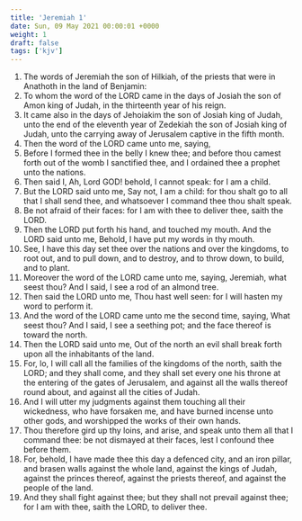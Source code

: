 ```yaml
---
title: 'Jeremiah 1'
date: Sun, 09 May 2021 00:00:01 +0000
weight: 1
draft: false
tags: ['kjv'] 
---
```


1. The words of Jeremiah the son of Hilkiah, of the priests that were in Anathoth in the land of Benjamin:
2. To whom the word of the LORD came in the days of Josiah the son of Amon king of Judah, in the thirteenth year of his reign.
3. It came also in the days of Jehoiakim the son of Josiah king of Judah, unto the end of the eleventh year of Zedekiah the son of Josiah king of Judah, unto the carrying away of Jerusalem captive in the fifth month.
4. Then the word of the LORD came unto me, saying,
5. Before I formed thee in the belly I knew thee; and before thou camest forth out of the womb I sanctified thee, and I ordained thee a prophet unto the nations.
6. Then said I, Ah, Lord GOD! behold, I cannot speak: for I am a child.
7. But the LORD said unto me, Say not, I am a child: for thou shalt go to all that I shall send thee, and whatsoever I command thee thou shalt speak.
8. Be not afraid of their faces: for I am with thee to deliver thee, saith the LORD.
9. Then the LORD put forth his hand, and touched my mouth. And the LORD said unto me, Behold, I have put my words in thy mouth.
10. See, I have this day set thee over the nations and over the kingdoms, to root out, and to pull down, and to destroy, and to throw down, to build, and to plant.
11. Moreover the word of the LORD came unto me, saying, Jeremiah, what seest thou? And I said, I see a rod of an almond tree.
12. Then said the LORD unto me, Thou hast well seen: for I will hasten my word to perform it.
13. And the word of the LORD came unto me the second time, saying, What seest thou? And I said, I see a seething pot; and the face thereof is toward the north.
14. Then the LORD said unto me, Out of the north an evil shall break forth upon all the inhabitants of the land.
15. For, lo, I will call all the families of the kingdoms of the north, saith the LORD; and they shall come, and they shall set every one his throne at the entering of the gates of Jerusalem, and against all the walls thereof round about, and against all the cities of Judah.
16. And I will utter my judgments against them touching all their wickedness, who have forsaken me, and have burned incense unto other gods, and worshipped the works of their own hands.
17. Thou therefore gird up thy loins, and arise, and speak unto them all that I command thee: be not dismayed at their faces, lest I confound thee before them.
18. For, behold, I have made thee this day a defenced city, and an iron pillar, and brasen walls against the whole land, against the kings of Judah, against the princes thereof, against the priests thereof, and against the people of the land.
19. And they shall fight against thee; but they shall not prevail against thee; for I am with thee, saith the LORD, to deliver thee.

